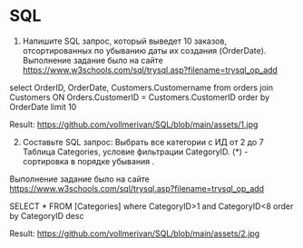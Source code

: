 # SQL

1. Напишите SQL запрос, который выведет 10 заказов, отсортированных по убыванию даты их создания (OrderDate). 
Выполнение задание было на сайте https://www.w3schools.com/sql/trysql.asp?filename=trysql_op_add

select OrderID, OrderDate, Customers.Customername from orders
join Customers ON Orders.CustomerID = Customers.CustomerID
order by OrderDate
limit 10

Result: 
https://github.com/vollmerivan/SQL/blob/main/assets/1.jpg

2. Составьте SQL запрос:
Выбрать все категории с ИД от 2 до 7
Таблица Categories, условие фильтрации CategoryID.
(*) -  сортировка в порядке убывания .

Выполнение задание было на сайте https://www.w3schools.com/sql/trysql.asp?filename=trysql_op_add

SELECT * FROM [Categories]
where CategoryID>1 and CategoryID<8
order by CategoryID desc

Result: 
https://github.com/vollmerivan/SQL/blob/main/assets/2.jpg